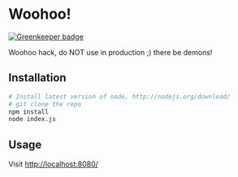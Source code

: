 Woohoo!
=====

[![Greenkeeper badge](https://badges.greenkeeper.io/Swaagie/woohoo.svg)](https://greenkeeper.io/)

Woohoo hack, do NOT use in production ;) there be demons!

## Installation

```bash
# Install latest version of node, http://nodejs.org/download/
# git clone the repo
npm install
node index.js
```

## Usage

Visit [http://localhost:8080/](http://localhost:8080/)
